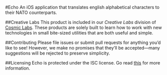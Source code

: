 #Echo
An iOS application that translates english alphabetical characters to their NATO counterparts.

##Creative Labs
This product is included in our *Creative Labs* division of [Cosmic Labs](http://cosmiclabs.io). These products are solely built to learn how to work with new technologies in small bite-sized utilities that are both useful and simple.

##Contributing
Please file issues or submit pull requests for anything you’d like to see! However, we make no promises that they’ll be accepted—many suggestions will be rejected to preserve simplicity.

##Licensing
Echo is protected under the ISC license. Go read [this](http://git.io/vkLM9) for more information.